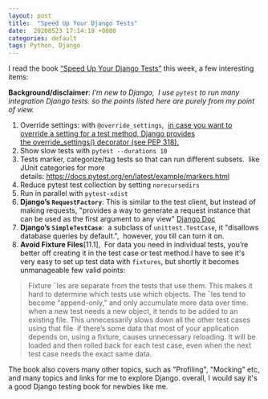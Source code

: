 ```yaml
---
layout: post
title:  "Speed Up Your Django Tests"
date:  20200523 17:14:18 +0800
categories: default 
tags: Python, Django
---
```


I read the book [“Speed Up Your Django Tests”](https://gumroad.com/l/suydt?utm_source=liguoliang.com) this week, a few interesting items: 

**Background/disclaimer**:
*I'm new to Django,  I use `pytest` to run many integration Django tests. so the points listed here are purely from my point of view.*

1. Override settings: with `@override_settings`,  [in case you want to override a setting for a test method, Django provides the override_settings() decorator (see PEP 318).](https://docs.djangoproject.com/en/3.0/topics/testing/tools/#django.test.override_settings)
2. Show slow tests with `pytest --durations 10`
3. Tests marker, categorize/tag tests so that can run different subsets.  like JUnit categories
for more details: https://docs.pytest.org/en/latest/example/markers.html
4. Reduce pytest test collection by setting `norecursedirs`
5. Run in parallel with `pytest-xdist`
6. **Django’s `RequestFactory`**: This is similar to the test client, but instead of making requests, "provides a way to generate a request instance that can be used as the first argument to any view"
[Django Doc](https://docs.djangoproject.com/en/3.0/topics/testing/advanced/#the-request-factory)
7. **Django’s `SimpleTestCase`**:  a subclass of `unittest.TestCase`, it "disallows database queries by default.",  however, you till can turn it on.
8. **Avoid Fixture Files**[11.1],  For data you need in individual tests, you’re better off creating it in the test case or test method.I have to see it's very easy to set up test data with `fixtures`, but shortly it becomes unmanageable few valid points: 
  > Fixture ˉles are separate from the tests that use them. This makes it hard to determine which tests use which objects. The ˉles tend to become “append-only,” and only accumulate more data over time. 
  > when a new test needs a new object, it tends to be added to an existing file. This unnecessarily slows down all the other test cases using that file 
  > if there’s some data that most of your application depends on, using a fixture, causes unnecessary reloading. It will be loaded and then rolled back for each test case, even when the next test case needs the exact same data.
  
The book also covers many other topics, such as "Profiling", "Mocking" etc, and many topics and links for me to explore Django. overall, I would say it's a good Django testing book for newbies like me.
